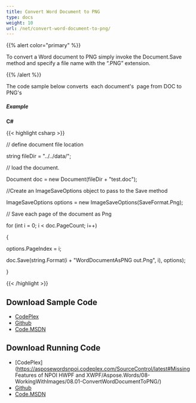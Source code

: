 ```yaml
---
title: Convert Word Document to PNG
type: docs
weight: 10
url: /net/convert-word-document-to-png/
---
```


{{% alert color="primary" %}} 

To convert a Word document to PNG simply invoke the Document.Save method and specify a file name with the “.PNG” extension.

{{% /alert %}} 

The code sample below converts  each document's  page from DOC to PNG's 
##### **Example**
**C#**

{{< highlight csharp >}}

 // define document file location

string fileDir = "../../data/";

// load the document.

Document doc = new Document(fileDir + "test.doc");

//Create an ImageSaveOptions object to pass to the Save method

ImageSaveOptions options = new ImageSaveOptions(SaveFormat.Png);

// Save each page of the document as Png

for (int i = 0; i < doc.PageCount; i++)

{

options.PageIndex = i;

doc.Save(string.Format(i + "WordDocumentAsPNG out.Png", i), options);

}

{{< /highlight >}}
## **Download Sample Code**
- [CodePlex](https://asposewordsnpoi.codeplex.com/downloads/get/1556912)
- [Github](https://github.com/asposewords/Aspose.Words-for-.NET/releases/tag/Aspose.WordsFeaturesmissinginNPOIv1.2)
- [Code.MSDN](https://code.msdn.microsoft.com/More-Code-Examples-of-d19b2e19/view/SourceCode#content)
## **Download Running Code**
- [CodePlex](https://asposewordsnpoi.codeplex.com/SourceControl/latest#Missing Features of NPOI HWPF and XWPF/Aspose.Words/08-WorkingWithImages/08.01-ConvertWordDocumentToPNG/)
- [Github](https://github.com/asposewords/Aspose.Words-for-.NET/releases/download/Aspose.WordsFeaturesmissinginNPOIv1.2/08.01-ConvertWordDocumentToPNG.zip)
- [Code.MSDN](https://code.msdn.microsoft.com/More-Code-Examples-of-d19b2e19/view/SourceCode#content)
